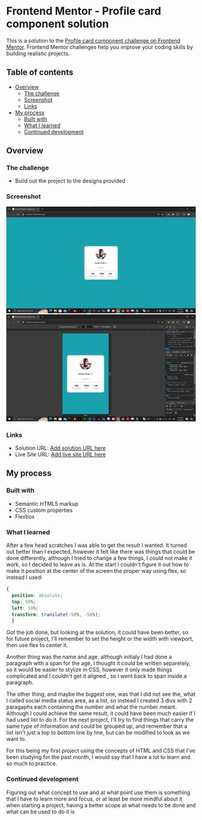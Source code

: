 # Frontend Mentor - Profile card component solution

This is a solution to the [Profile card component challenge on Frontend Mentor](https://www.frontendmentor.io/challenges/profile-card-component-cfArpWshJ). Frontend Mentor challenges help you improve your coding skills by building realistic projects. 

## Table of contents

- [Overview](#overview)
  - [The challenge](#the-challenge)
  - [Screenshot](#screenshot)
  - [Links](#links)
- [My process](#my-process)
  - [Built with](#built-with)
  - [What I learned](#what-i-learned)
  - [Continued development](#continued-development)

## Overview

### The challenge

- Build out the project to the designs provided

### Screenshot

![Desktop view](./design/Screenshot%202024-07-15%20095546.png)
![Mobile view](./design/Screenshot%202024-07-15%20095624.png)

### Links

- Solution URL: [Add solution URL here](https://your-solution-url.com)
- Live Site URL: [Add live site URL here](https://your-live-site-url.com)

## My process

### Built with

- Semantic HTML5 markup
- CSS custom properties
- Flexbox

### What I learned

After a few head scratches I was able to get the result I wanted. It turned out better than I expected, however it felt like there was things that could be done differently, although I tried to change a few things, I could not make it work, so I decided to leave as is. 
At the start I couldn't figure it out how to make it position at the center of the screen the proper way using flex, so instead I used:

```css
{
  position: absolute;
  top: 50%;
  left: 50%;
  transform: translate(-50%, -50%);
  }
```
Got the job done, but looking at the solution, it could have been better, so for future project, I'll remember to set the height or the width with viewport, then use flex to center it.

Another thing was the name and age, although initialy I had done a paragraph with a span for the age, I thought it could be written separetely, so it would be easier to stylize in CSS, however it only made things complicated and I couldn't get it aligned , so I went back to span inside a paragraph.

The other thing, and maybe the biggest one, was that I did not see the, what I called social media status area, as a list, so instead I created 3 divs with 2 paragaphs each containing the number and what the number meant. Although I could achieve the same result, it could have been much easier if I had used list to do it.
For the next project, I'll try to find things that carry the same type of information and could be grouped up, and remember that a list isn't just a top to bottom line by line, but can be modified to look as we want to.

For this being my first project using the concepts of HTML and CSS that I've been studying for the past month, I would say that I have a lot to learn and so much to practice.


### Continued development

Figuring out what concept to use and at what point use them is something that I have to learn more and focus, or at least be more mindful about it when starting a project, having a better scope at what needs to be done and what can be used to do it is 
